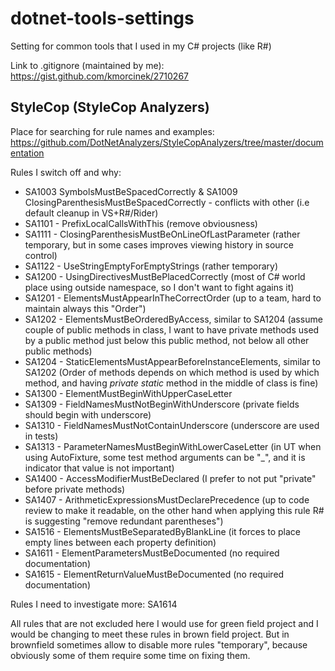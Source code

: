 # dotnet-tools-settings

Setting for common tools that I used in my C# projects (like R#)

Link to .gitignore (maintained by me): https://gist.github.com/kmorcinek/2710267

## StyleCop (StyleCop Analyzers)

Place for searching for rule names and examples:
https://github.com/DotNetAnalyzers/StyleCopAnalyzers/tree/master/documentation

Rules I switch off and why:

* SA1003 SymbolsMustBeSpacedCorrectly & SA1009 ClosingParenthesisMustBeSpacedCorrectly - conflicts with other (i.e default cleanup in VS+R#/Rider)
* SA1101 - PrefixLocalCallsWithThis (remove obviousness)
* SA1111 - ClosingParenthesisMustBeOnLineOfLastParameter (rather temporary, but in some cases improves viewing history in source control)
* SA1122 - UseStringEmptyForEmptyStrings (rather temporary)
* SA1200 - UsingDirectivesMustBePlacedCorrectly (most of C# world place using outside namespace, so I don't want to fight agains it)
* SA1201 - ElementsMustAppearInTheCorrectOrder (up to a team, hard to maintain always this "Order")
* SA1202 - ElementsMustBeOrderedByAccess, similar to SA1204 (assume couple of public methods in class, I want to have private methods used by a public method just below this public method, not below all other public methods)
* SA1204 - StaticElementsMustAppearBeforeInstanceElements, similar to SA1202 (Order of methods depends on which method is used by which method, and having _private static_ method in the middle of class is fine)
* SA1300 - ElementMustBeginWithUpperCaseLetter
* SA1309 - FieldNamesMustNotBeginWithUnderscore (private fields should begin with underscore)
* SA1310 - FieldNamesMustNotContainUnderscore (underscore are used in tests)
* SA1313 - ParameterNamesMustBeginWithLowerCaseLetter (in UT when using AutoFixture, some test method arguments can be "_", and it is indicator that value is not important)
* SA1400 - AccessModifierMustBeDeclared (I prefer to not put "private" before private methods)
* SA1407 - ArithmeticExpressionsMustDeclarePrecedence (up to code review to make it readable, on the other hand when applying this rule R# is suggesting "remove redundant parentheses")
* SA1516 - ElementsMustBeSeparatedByBlankLine (it forces to place empty lines between each property definition)
* SA1611 - ElementParametersMustBeDocumented (no required documentation)
* SA1615 - ElementReturnValueMustBeDocumented (no required documentation)

Rules I need to investigate more: SA1614

All rules that are not excluded here I would use for green field project and I would be changing to meet these rules in brown field project. But in brownfield sometimes allow to disable more rules "temporary", because obviously some of them require some time on fixing them.
